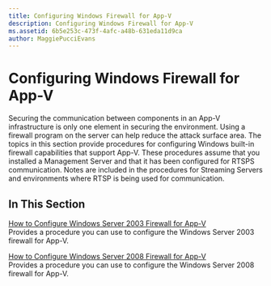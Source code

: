 ```yaml
---
title: Configuring Windows Firewall for App-V
description: Configuring Windows Firewall for App-V
ms.assetid: 6b5e253c-473f-4afc-a48b-631eda11d9ca
author: MaggiePucciEvans
---
```


# Configuring Windows Firewall for App-V


Securing the communication between components in an App-V infrastructure is only one element in securing the environment. Using a firewall program on the server can help reduce the attack surface area. The topics in this section provide procedures for configuring Windows built-in firewall capabilities that support App-V. These procedures assume that you installed a Management Server and that it has been configured for RTSPS communication. Notes are included in the procedures for Streaming Servers and environments where RTSP is being used for communication.

## In This Section


<a href="" id="how-to-configure-windows-server-2003-firewall-for-app-v"></a>[How to Configure Windows Server 2003 Firewall for App-V](how-to-configure-windows-server-2003-firewall-for-app-v.md)  
Provides a procedure you can use to configure the Windows Server 2003 firewall for App-V.

<a href="" id="how-to-configure-windows-server-2008-firewall-for-app-v"></a>[How to Configure Windows Server 2008 Firewall for App-V](how-to-configure-windows-server-2008-firewall-for-app-v.md)  
Provides a procedure you can use to configure the Windows Server 2008 firewall for App-V.

 

 





